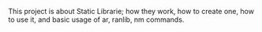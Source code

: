This project is about Static Librarie; how they work, how to create one, how to use it, and basic usage of ar, ranlib, nm commands.
